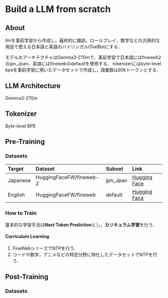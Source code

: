 # Build a LLM from scratch

## About

llmを事前学習から作成し，最終的に雑談，ロールプレイ，数学などの汎用的な用途で使える日本語と英語のバイリンガルChatBotにする．

モデルのアーキテクチャはGemma3-270mで、事前学習で日本語にはfineweb2のjpn_Jpan、英語にはfinewebのdefaultを使用する．
tokenizerにはbyte-level bpeを事前学習に用いたデータセットで作成し，語彙数は80kトークンとする．

## LLM Architecture

Gemma3-270m

## Tokenizer

Byte-level BPE

## Pre-Training

### Datasets

|Target|Dataset|Subset|Link|
|:---|:---|:---|:---|
|Japanese|HuggingFaceFW/fineweb-2|jpn_Jpan|[Hugging Face](https://huggingface.co/datasets/HuggingFaceFW/fineweb-2)|
|English|HuggingFaceFW/fineweb|default|[Hugging Face](https://huggingface.co/datasets/HuggingFaceFW/fineweb)|

### How to Train

基本的な学習手法は**Next Token Prediction**とし，**カリキュラム学習**を行う．

#### Curriculum Learning

1. FineWebシリーズでNTPを行う．
2. コードや数学，アニメなどの特定分野に特化したデータセットでNTPを行う．

## Post-Training

### Datasets

